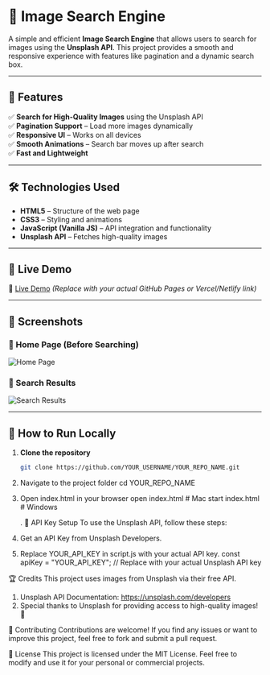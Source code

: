 # 🌟 Image Search Engine  
A simple and efficient **Image Search Engine** that allows users to search for images using the **Unsplash API**. This project provides a smooth and responsive experience with features like pagination and a dynamic search box.

---

## 🚀 Features  
✅ **Search for High-Quality Images** using the Unsplash API  
✅ **Pagination Support** – Load more images dynamically  
✅ **Responsive UI** – Works on all devices  
✅ **Smooth Animations** – Search bar moves up after search  
✅ **Fast and Lightweight**  

---

## 🛠️ Technologies Used  
- **HTML5** – Structure of the web page  
- **CSS3** – Styling and animations  
- **JavaScript (Vanilla JS)** – API integration and functionality  
- **Unsplash API** – Fetches high-quality images  

---

## 🎥 Live Demo  
🔗 [Live Demo](YOUR_LIVE_DEMO_LINK_HERE) *(Replace with your actual GitHub Pages or Vercel/Netlify link)*  

---

## 📸 Screenshots  
### 🔹 Home Page (Before Searching)  
![Home Page](YOUR_SCREENSHOT_URL_HERE)  

### 🔹 Search Results  
![Search Results](YOUR_SCREENSHOT_URL_HERE)  

---

## 🔧 How to Run Locally  
1. **Clone the repository**  
   ```sh
   git clone https://github.com/YOUR_USERNAME/YOUR_REPO_NAME.git

2. Navigate to the project folder
    cd YOUR_REPO_NAME
3. Open index.html in your browser
    open index.html  # Mac
    start index.html # Windows

   .
🔑 API Key Setup
To use the Unsplash API, follow these steps:

 1. Get an API Key from Unsplash Developers.
 2. Replace YOUR_API_KEY in script.js with your actual API key.
     const apiKey = "YOUR_API_KEY"; // Replace with your actual Unsplash API key

🏆 Credits
This project uses images from Unsplash via their free API.

1. Unsplash API Documentation: https://unsplash.com/developers
2. Special thanks to Unsplash for providing access to high-quality images! 🙌

🤝 Contributing
Contributions are welcome! If you find any issues or want to improve this project, feel free to fork and submit a pull request.

📜 License
This project is licensed under the MIT License. Feel free to modify and use it for your personal or commercial projects.


